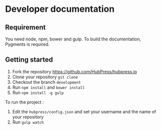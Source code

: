 # Developer documentation

## Requirement

You need node, npm, bower and gulp.
To build the documentation, Pygments is required.

## Getting started

1. Fork the repository https://github.com/HubPress/hubpress.io
2. Clone your repository `git clone`
3. Checkout the branch `development`
4. Run `npm install` and `bower install`
5. Run `npm install -g gulp`


To run the project :

1. Edit the `hubpress/config.json` and set your username and the name of your repository
2. Run `gulp watch`
